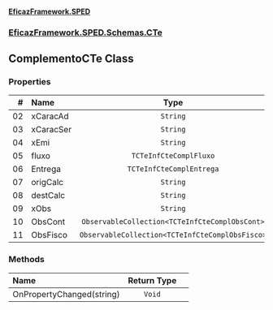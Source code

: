 #### [EficazFramework.SPED](EficazFrameworkSPED.md 'EficazFramework SPED')
### [EficazFramework.SPED.Schemas.CTe](EficazFramework.SPED.Schemas.CTe.md 'EficazFramework.SPED.Schemas.CTe')

## ComplementoCTe Class
### Properties

| # | Name | Type | |
| ---: | :--- | :---: | :--- |
| 02 | xCaracAd | `String` |  |
| 03 | xCaracSer | `String` |  |
| 04 | xEmi | `String` |  |
| 05 | fluxo | `TCTeInfCteComplFluxo` |  |
| 06 | Entrega | `TCTeInfCteComplEntrega` |  |
| 07 | origCalc | `String` |  |
| 08 | destCalc | `String` |  |
| 09 | xObs | `String` |  |
| 10 | ObsCont | `ObservableCollection<TCTeInfCteComplObsCont>` |  |
| 11 | ObsFisco | `ObservableCollection<TCTeInfCteComplObsFisco>` |  |
### Methods

| Name | Return Type | |
| :--- | :---: | :--- |
| OnPropertyChanged(string) | `Void` |  |

